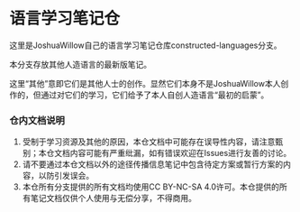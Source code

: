# 语言学习笔记仓

这里是JoshuaWillow自己的语言学习笔记仓库constructed-languages分支。

本分支存放其他人造语言的最新版笔记。

这里“其他”意即它们是其他人士的创作。显然它们本身不是JoshuaWillow本人创作的，但通过对它们的学习，它们给予了本人自创人造语言“最初的启蒙”。

### 仓内文档说明
1. 受制于学习资源及其他的原因，本仓文档中可能存在误导性内容，请注意甄别；本仓文档内容可能有严重纰漏，如有错误欢迎在Issues进行友善的讨论。
2. 请不要通过本仓文档以外的途径传播信息笔记中包含待定方案或暂行方案的内容，以防引发误会。
3. 本仓所有分支提供的所有文档均使用CC BY-NC-SA 4.0许可。本仓提供的所有笔记文档仅供个人使用与无偿分享，不得商用。
